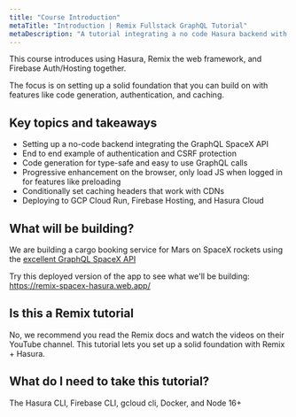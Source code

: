 ```yaml
---
title: "Course Introduction"
metaTitle: "Introduction | Remix Fullstack GraphQL Tutorial"
metaDescription: "A tutorial integrating a no code Hasura backend with the Remix web framework"
---
```


This course introduces using Hasura, Remix the web framework, and Firebase Auth/Hosting together.

The focus is on setting up a solid foundation that you can build on with features like code generation, authentication, and caching.

## Key topics and takeaways

- Setting up a no-code backend integrating the GraphQL SpaceX API
- End to end example of authentication and CSRF protection
- Code generation for type-safe and easy to use GraphQL calls
- Progressive enhancement on the browser, only load JS when logged in for features like preloading
- Conditionally set caching headers that work with CDNs
- Deploying to GCP Cloud Run, Firebase Hosting, and Hasura Cloud

## What will be building?

We are building a cargo booking service for Mars on SpaceX rockets using the [excellent GraphQL SpaceX API](https://github.com/SpaceXLand/api)

Try this deployed version of the app to see what we'll be building:
https://remix-spacex-hasura.web.app/

## Is this a Remix tutorial

No, we recommend you read the Remix docs and watch the videos on their YouTube channel. This tutorial lets you set up a solid foundation with Remix + Hasura.

## What do I need to take this tutorial?

The Hasura CLI, Firebase CLI, gcloud cli, Docker, and Node 16+
